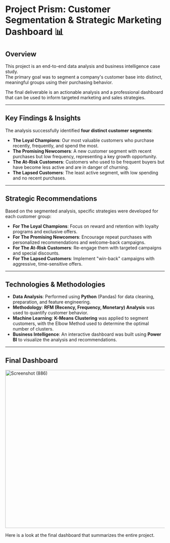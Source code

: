 # Project Prism: Customer Segmentation & Strategic Marketing Dashboard 📊

## Overview

This project is an end-to-end data analysis and business intelligence case study.  
The primary goal was to segment a company's customer base into distinct, meaningful groups using their purchasing behavior.  

The final deliverable is an actionable analysis and a professional dashboard that can be used to inform targeted marketing and sales strategies.

---

## Key Findings & Insights

The analysis successfully identified **four distinct customer segments**:

- **The Loyal Champions**: Our most valuable customers who purchase recently, frequently, and spend the most.  
- **The Promising Newcomers**: A new customer segment with recent purchases but low frequency, representing a key growth opportunity.  
- **The At-Risk Customers**: Customers who used to be frequent buyers but have become less active and are in danger of churning.  
- **The Lapsed Customers**: The least active segment, with low spending and no recent purchases.  

---

## Strategic Recommendations

Based on the segmented analysis, specific strategies were developed for each customer group:

- **For The Loyal Champions**: Focus on reward and retention with loyalty programs and exclusive offers.  
- **For The Promising Newcomers**: Encourage repeat purchases with personalized recommendations and welcome-back campaigns.  
- **For The At-Risk Customers**: Re-engage them with targeted campaigns and special discounts.  
- **For The Lapsed Customers**: Implement "win-back" campaigns with aggressive, time-sensitive offers.  

---

## Technologies & Methodologies

- **Data Analysis**: Performed using **Python** (Pandas) for data cleaning, preparation, and feature engineering.  
- **Methodology**: **RFM (Recency, Frequency, Monetary) Analysis** was used to quantify customer behavior.  
- **Machine Learning**: **K-Means Clustering** was applied to segment customers, with the Elbow Method used to determine the optimal number of clusters.  
- **Business Intelligence**: An interactive dashboard was built using **Power BI** to visualize the analysis and recommendations.  

---

## Final Dashboard
<img width="916" height="499" alt="Screenshot (886)" src="https://github.com/user-attachments/assets/f312dc27-1f24-4b61-9c2a-47c936ce9f1f" />



Here is a look at the final dashboard that summarizes the entire project.

